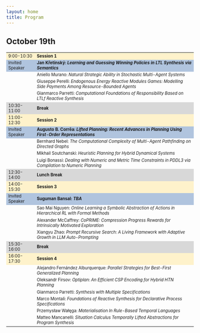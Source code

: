 ```yaml
---
layout: home
title: Program
---
```

<h2>October 19th</h2>

<table style="font-size:80%">
  <tbody>
    <tr style="background-color:#FEF2CB">
      <td>9:00-10:30</td>
      <td><b>Session 1</b> </td>
    </tr>
    <tr style="background-color:#B0C4DE">
      <td>Invited Speaker</td>
      <td><b>Jan Křetínský: <em> Learning and Guessing Winning Policies in LTL Synthesis via Semantics</em></b> </td>
    </tr>
    <tr>
      <td></td>
      <td>Aniello Murano: <em>Natural Strategic Ability in Stochastic Multi-Agent Systems</em></td>
    </tr>
    <tr>
      <td></td>
      <td>Giuseppe Perelli: <em>Endogenous Energy Reactive Modules Games: Modelling Side Payments Among Resource-Bounded Agents</em></td>
    </tr>
    <tr>
      <td></td>
      <td>Gianmarco Parretti: <em>Computational Foundations of Responsibility Based on LTLf Reactive Synthesis</em></td>
    </tr>
    <tr style="background-color:#D8D8D8">
      <td>10:30-11:00</td>
      <td><b>Break</b></td>
    </tr>
    <tr style="background-color:#FEF2CB">
      <td>11:00-12:30</td>
      <td><b>Session 2</b> </td>
    </tr>
    <tr style="background-color:#B0C4DE">
      <td>Invited Speaker</td>
      <td><b>Augusto B. Corrêa: <em>Lifted Planning: Recent Advances in Planning Using First-Order Representations</em></b> </td>
    </tr>
    <tr>
      <td></td>
      <td>Bernhard Nebel: <em>The Computational Complexity of Multi-Agent Pathfinding on Directed Graphs</em> </td>
    </tr>
    <tr>
      <td></td>
      <td>Mikhail Soutchanski: <em>Heuristic Planning for Hybrid Dynamical Systems</em> </td>
    </tr>
    <tr>
      <td></td>
      <td>Luigi Bonassi: <em>Dealing with Numeric and Metric Time Constraints in PDDL3 via Compilation to Numeric Planning</em> </td>
    </tr>
    <tr style="background-color:#D8D8D8">
      <td>12:30-14:00</td>
      <td><b>Lunch Break</b></td>
    </tr>
    <tr style="background-color:#FEF2CB">
      <td>14:00-15:30</td>
      <td><b>Session 3</b> </td>
    </tr>
    <tr style="background-color:#B0C4DE">
      <td>Invited Speaker</td>
      <td><b>Suguman Bansal: <em>TBA</em></b></td>
    </tr>
    <tr>
      <td></td>
      <td>Sao Mai Nguyen: <em>Online Learning a Symbolic Abstraction of Actions in Hierarchical RL with Formal Methods</em> </td>
    </tr>
    <tr>
      <td></td>
      <td>Alexander McCaffrey: <em>CoPRIME: Compression Progress Rewards for Intrinsically Motivated Exploration</em> </td>
    </tr>
    <tr>
      <td></td>
      <td>Xiangyu Zhao: <em>Prompt Recursive Search: A Living Framework with Adaptive Growth in LLM Auto-Prompting</em> </td>
    </tr>
    <tr style="background-color:#D8D8D8">
      <td>15:30-16:00</td>
      <td><b>Break</b></td>
    </tr>
    <tr style="background-color:#FEF2CB">
      <td>16:00-17:30</td>
      <td><b>Session 4</b></td>
    </tr>
    <tr>
      <td></td>
      <td>Alejandro Fernández Alburquerque: <em>Parallel Strategies for Best-First Generalized Planning</em></td>
    </tr>
    <tr>
      <td></td>
      <td>Oleksandr Firsov: <em>Optiplan: An Efficient CSP Encoding for Hybrid HTN Planning</em></td>
    </tr>
    <tr>
      <td></td>
      <td>Gianmarco Parretti: <em>Synthesis with Multiple Specifications</em></td>
    </tr>
    <tr>
      <td></td>     
       <td>Marco Montali: <em>Foundations of Reactive Synthesis for Declarative Process Specifications </em></td>
    </tr>
    <tr>
      <td></td>
      <td>Przemysław Wałęga: <em>Materialisation In Rule-Based Temporal Languages</em></td>
    </tr>
    <tr>
      <td></td>
      <td>Matteo Mancanelli: <em>Situation Calculus Temporally Lifted Abstractions for Program Synthesis</em></td>
    </tr>
  </tbody>
</table>
